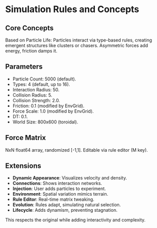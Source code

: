 # Simulation Rules and Concepts

## Core Concepts
Based on Particle Life: Particles interact via type-based rules, creating emergent structures like clusters or chasers. Asymmetric forces add energy, friction damps it.

## Parameters
- Particle Count: 5000 (default).
- Types: 4 (default, up to 16).
- Interaction Radius: 50.
- Collision Radius: 5.
- Collision Strength: 2.0.
- Friction: 0.1 (modified by EnvGrid).
- Force Scale: 1.0 (modified by EnvGrid).
- DT: 0.1.
- World Size: 800x600 (toroidal).

## Force Matrix
NxN float64 array, randomized [-1,1]. Editable via rule editor (M key).

## Extensions
- **Dynamic Appearance**: Visualizes velocity and density.
- **Connections**: Shows interaction networks.
- **Injection**: User adds particles to experiment.
- **Environment**: Spatial variation mimics terrain.
- **Rule Editor**: Real-time matrix tweaking.
- **Evolution**: Rules adapt, simulating natural selection.
- **Lifecycle**: Adds dynamism, preventing stagnation.

This respects the original while adding interactivity and complexity.